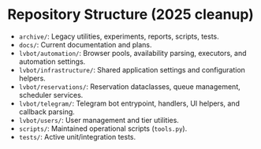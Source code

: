 # Repository Structure (2025 cleanup)

- `archive/`: Legacy utilities, experiments, reports, scripts, tests.
- `docs/`: Current documentation and plans.
- `lvbot/automation/`: Browser pools, availability parsing, executors, and
  automation settings.
- `lvbot/infrastructure/`: Shared application settings and configuration helpers.
- `lvbot/reservations/`: Reservation dataclasses, queue management, scheduler
  services.
- `lvbot/telegram/`: Telegram bot entrypoint, handlers, UI helpers, and callback
  parsing.
- `lvbot/users/`: User management and tier utilities.
- `scripts/`: Maintained operational scripts (`tools.py`).
- `tests/`: Active unit/integration tests.
